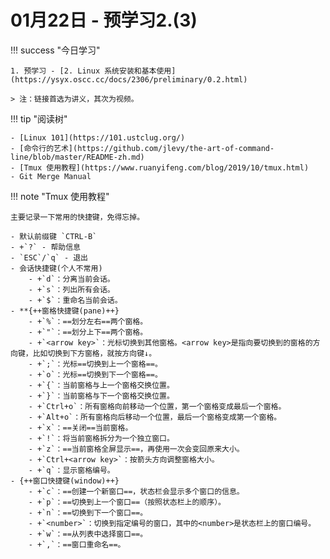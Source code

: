 # 01月22日 - 预学习2.(3)

!!! success "今日学习"

    1. 预学习 - [2. Linux 系统安装和基本使用](https://ysyx.oscc.cc/docs/2306/preliminary/0.2.html)

    > 注：链接首选为讲义，其次为视频。

!!! tip "阅读树"

    - [Linux 101](https://101.ustclug.org/)
    - [命令行的艺术](https://github.com/jlevy/the-art-of-command-line/blob/master/README-zh.md)
    - [Tmux 使用教程](https://www.ruanyifeng.com/blog/2019/10/tmux.html)
    - Git Merge Manual

!!! note "Tmux 使用教程"

    主要记录一下常用的快捷键，免得忘掉。

    - 默认前缀键 `CTRL-B`
    - +`?` - 帮助信息
    - `ESC`/`q` - 退出
    - 会话快捷键(个人不常用)
        - +`d`：分离当前会话。
        - +`s`：列出所有会话。
        - +`$`：重命名当前会话。
    - **{++窗格快捷键(pane)++}
        - +`%`：==划分左右==两个窗格。
        - +`"`：==划分上下==两个窗格。
        - +`<arrow key>`：光标切换到其他窗格。<arrow key>是指向要切换到的窗格的方向键，比如切换到下方窗格，就按方向键↓。
        - +`;`：光标==切换到上一个窗格==。
        - +`o`：光标==切换到下一个窗格==。
        - +`{`：当前窗格与上一个窗格交换位置。
        - +`}`：当前窗格与下一个窗格交换位置。
        - +`Ctrl+o`：所有窗格向前移动一个位置，第一个窗格变成最后一个窗格。
        - +`Alt+o`：所有窗格向后移动一个位置，最后一个窗格变成第一个窗格。
        - +`x`：==关闭==当前窗格。
        - +`!`：将当前窗格拆分为一个独立窗口。
        - +`z`：==当前窗格全屏显示==，再使用一次会变回原来大小。
        - +`Ctrl+<arrow key>`：按箭头方向调整窗格大小。
        - +`q`：显示窗格编号。
    - {++窗口快捷键(window)++}
        - +`c`：==创建一个新窗口==，状态栏会显示多个窗口的信息。
        - +`p`：==切换到上一个窗口==（按照状态栏上的顺序）。
        - +`n`：==切换到下一个窗口==。
        - +`<number>`：切换到指定编号的窗口，其中的<number>是状态栏上的窗口编号。
        - +`w`：==从列表中选择窗口==。
        - +`,`：==窗口重命名==。